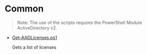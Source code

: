 # Common
> Note: The use of the scripts requires the PowerShell Module ActiveDirectory v2.

+ [Get-AADLicenses.ps1](./Get-AADLicenses.ps1)

	Gets a list of licenses